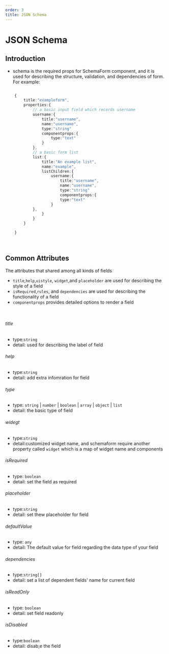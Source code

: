 ```yaml
---
order: 3
title: JSON Schema
---
```


# JSON Schema

## Introduction

- schema is the required props for SchemaForm component, and it is used for describing the structure, validation, and dependencies of form. For example:

```ts

    {
        title:"exampleform",
        properties:{
            // a basic input field which records username
            username:{
                title:"username",
                name:"username",
                type:"string"
                componentprops:{
                    type:"text"
                }
            },
            // a basic form list
            list:{
                title:"An example list",
                name:"example",
                listChildren:{
                    username:{
                        title:"username",
                        name:"username",
                        type:"string"
                        componentprops:{
                        type:"text"
                    }
            },
                }
            }
        }

    }

```
<br/>

## Common Attributes
The attributes that shared among all kinds of fields
- `title`,`help`,`uistyle`, `widget`,and `placeholder` are used for describing the style of a field
-  `isRequired`,`rules`, and `dependencies` are used for describing the functionality of a field
- `componentprops` provides detailed options to render a field
<br/>

###### title
- type:`string`
- detail: used for describing the label of field

###### help
- type:`string`
- detail: add extra infomration for field

###### type
- type: `string` | `number` | `boolean` | `array` | `object` | `list`
- detail: the basic type of field

###### widegt
- type:`string`
- detail:customized widget name, and schemaform require another property called `widget` which is a map of widget name and components

###### isRequired
- type: `boolean`
- detail: set the field as required

###### placeholder
- type:`string`
- detail: set thew placeholder for field

###### defaultValue
- type: `any`
- detail: The default value for field regarding the data type of your field

###### dependencies
- type:`string[]`
- detail: set a list of dependent fields' name for current field

###### isReadOnly
- type: `boolean`
- detail: set field readonly

###### isDisabled
- type:`boolean`
- detail: disab;e the field